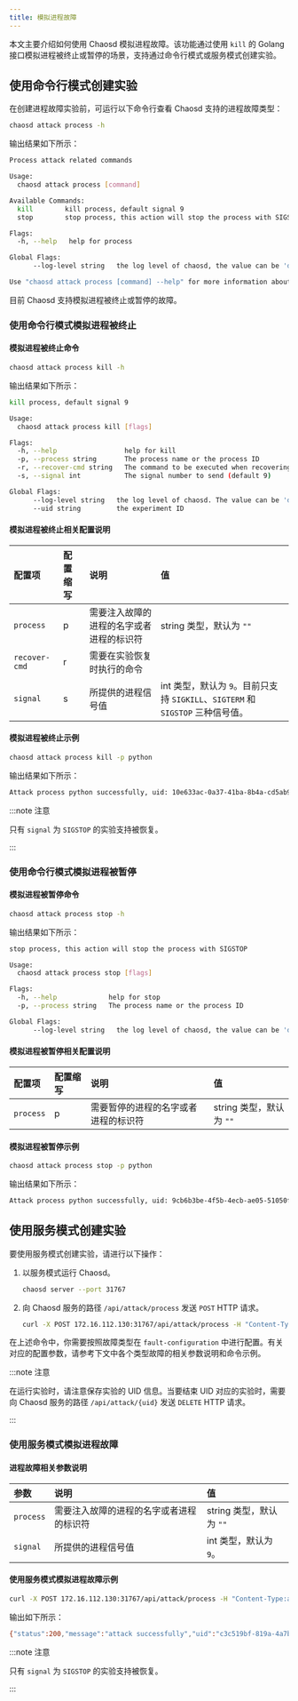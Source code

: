 ```yaml
---
title: 模拟进程故障
---
```


本文主要介绍如何使用 Chaosd 模拟进程故障。该功能通过使用 `kill` 的 Golang 接口模拟进程被终止或暂停的场景，支持通过命令行模式或服务模式创建实验。

## 使用命令行模式创建实验

在创建进程故障实验前，可运行以下命令行查看 Chaosd 支持的进程故障类型：

```bash
chaosd attack process -h
```

输出结果如下所示：

```bash
Process attack related commands

Usage:
  chaosd attack process [command]

Available Commands:
  kill        kill process, default signal 9
  stop        stop process, this action will stop the process with SIGSTOP

Flags:
  -h, --help   help for process

Global Flags:
      --log-level string   the log level of chaosd, the value can be 'debug', 'info', 'warn' and 'error'

Use "chaosd attack process [command] --help" for more information about a command.
```

目前 Chaosd 支持模拟进程被终止或暂停的故障。

### 使用命令行模式模拟进程被终止

#### 模拟进程被终止命令

```bash
chaosd attack process kill -h
```

输出结果如下所示：

```bash
kill process, default signal 9

Usage:
  chaosd attack process kill [flags]

Flags:
  -h, --help                 help for kill
  -p, --process string       The process name or the process ID
  -r, --recover-cmd string   The command to be executed when recovering experiment
  -s, --signal int           The signal number to send (default 9)

Global Flags:
      --log-level string   the log level of chaosd. The value can be 'debug', 'info', 'warn' and 'error'
      --uid string         the experiment ID
```

#### 模拟进程被终止相关配置说明

| 配置项 | 配置缩写 | 说明 | 值 |
| :-- | :-- | :-- | :-- |
| `process` | p | 需要注入故障的进程的名字或者进程的标识符 | string 类型，默认为 `""` |
| `recover-cmd` | r | 需要在实验恢复时执行的命令 | | string 类型，默认为 `""`|
| `signal` | s | 所提供的进程信号值 | int 类型，默认为 `9`。目前只支持 `SIGKILL`、`SIGTERM` 和 `SIGSTOP` 三种信号值。 |

#### 模拟进程被终止示例

```bash
chaosd attack process kill -p python
```

输出结果如下所示：

```bash
Attack process python successfully, uid: 10e633ac-0a37-41ba-8b4a-cd5ab92099f9
```

:::note 注意

只有 `signal` 为 `SIGSTOP` 的实验支持被恢复。

:::

### 使用命令行模式模拟进程被暂停

#### 模拟进程被暂停命令

```bash
chaosd attack process stop -h
```

输出结果如下所示：

```bash
stop process, this action will stop the process with SIGSTOP

Usage:
  chaosd attack process stop [flags]

Flags:
  -h, --help             help for stop
  -p, --process string   The process name or the process ID

Global Flags:
      --log-level string   the log level of chaosd, the value can be 'debug', 'info', 'warn' and 'error'
```

#### 模拟进程被暂停相关配置说明

| 配置项    | 配置缩写 | 说明                                 | 值                       |
| :-------- | :------- | :----------------------------------- | :----------------------- |
| `process` | p        | 需要暂停的进程的名字或者进程的标识符 | string 类型，默认为 `""` |

#### 模拟进程被暂停示例

```bash
chaosd attack process stop -p python
```

输出结果如下所示：

```bash
Attack process python successfully, uid: 9cb6b3be-4f5b-4ecb-ae05-51050fcd0010
```

## 使用服务模式创建实验

要使用服务模式创建实验，请进行以下操作：

1. 以服务模式运行 Chaosd。

   ```bash
   chaosd server --port 31767
   ```

2. 向 Chaosd 服务的路径 `/api/attack/process` 发送 `POST` HTTP 请求。

   ```bash
   curl -X POST 172.16.112.130:31767/api/attack/process -H "Content-Type:application/json" -d '{fault-configuration}'
   ```

在上述命令中，你需要按照故障类型在 `fault-configuration` 中进行配置。有关对应的配置参数，请参考下文中各个类型故障的相关参数说明和命令示例。

:::note 注意

在运行实验时，请注意保存实验的 UID 信息。当要结束 UID 对应的实验时，需要向 Chaosd 服务的路径 `/api/attack/{uid}` 发送 `DELETE` HTTP 请求。

:::

### 使用服务模式模拟进程故障

#### 进程故障相关参数说明

| 参数      | 说明                                     | 值                       |
| :-------- | :--------------------------------------- | :----------------------- |
| `process` | 需要注入故障的进程的名字或者进程的标识符 | string 类型，默认为 `""` |
| `signal`  | 所提供的进程信号值                       | int 类型，默认为 `9`。   |

#### 使用服务模式模拟进程故障示例

```bash
curl -X POST 172.16.112.130:31767/api/attack/process -H "Content-Type:application/json" -d '{"process":"12345","signal":15}'
```

输出如下所示：

```bash
{"status":200,"message":"attack successfully","uid":"c3c519bf-819a-4a7b-97fb-e3d0814481fa"}
```

:::note 注意

只有 `signal` 为 `SIGSTOP` 的实验支持被恢复。

:::
